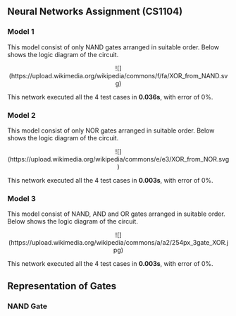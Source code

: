 ## Neural Networks Assignment (CS1104)

### Model 1

This model consist of only NAND gates arranged in suitable order. Below shows the logic diagram of the circuit.

<center>![](https://upload.wikimedia.org/wikipedia/commons/f/fa/XOR_from_NAND.svg)</center>

This network executed all the 4 test cases in **0.036s**, with error of 0%.

### Model 2

This model consist of only NOR gates arranged in suitable order. Below shows the logic diagram of the circuit.

<center>![](https://upload.wikimedia.org/wikipedia/commons/e/e3/XOR_from_NOR.svg)</center>

This network executed all the 4 test cases in **0.003s**, with error of 0%.

### Model 3

This model consist of NAND, AND and OR gates arranged in suitable order. Below shows the logic diagram of the circuit.

<center>![](https://upload.wikimedia.org/wikipedia/commons/a/a2/254px_3gate_XOR.jpg)</center>

This network executed all the 4 test cases in **0.003s**, with error of 0%.


## Representation of Gates

### NAND Gate


